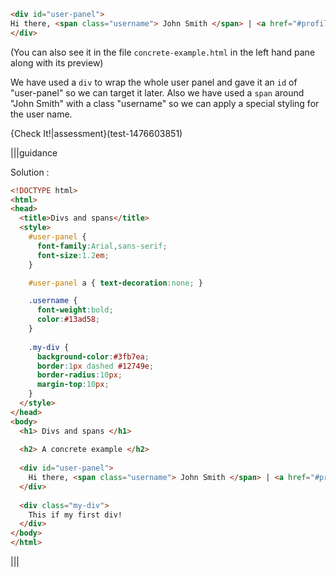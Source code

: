 ```html
<div id="user-panel">
Hi there, <span class="username"> John Smith </span> | <a href="#profile"> Profile </a> | <a href="#logout"> Logout </a>
</div>
```

(You can also see it in the file `concrete-example.html` in the left hand pane along with its preview)

We have used a `div` to wrap the whole user panel and gave it an `id` of "user-panel" so we can target it later.
Also we have used a `span` around "John Smith" with a class "username" so we can apply a special styling for the user name.

{Check It!|assessment}(test-1476603851)

|||guidance

Solution :

```html
<!DOCTYPE html>
<html>
<head>
  <title>Divs and spans</title>
  <style>
    #user-panel {
      font-family:Arial,sans-serif;
      font-size:1.2em;
    }

    #user-panel a { text-decoration:none; }

    .username {
      font-weight:bold;
      color:#13ad58;
    }
    
    .my-div {
      background-color:#3fb7ea;
      border:1px dashed #12749e;
      border-radius:10px;
      margin-top:10px;
    }
  </style>
</head>
<body>
  <h1> Divs and spans </h1>
  
  <h2> A concrete example </h2>
  
  <div id="user-panel">
    Hi there, <span class="username"> John Smith </span> | <a href="#profile">Profile</a> | <a href="#logout">Logout</a>
  </div>
  
  <div class="my-div">
    This if my first div!
  </div>
</body>
</html>
```

|||